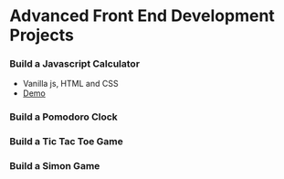 # Advanced Front End Development Projects

### Build a Javascript Calculator

- Vanilla js, HTML and CSS
- [Demo](https://codepen.io/malevolentninja/pen/zPOXwM)

### Build a Pomodoro Clock


### Build a Tic Tac Toe Game


### Build a Simon Game

